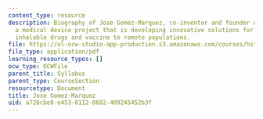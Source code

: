 ```yaml
---
content_type: resource
description: Biography of Jose Gomez-Marquez, co-inventor and founder of Aerovax,
  a medical device project that is developing innovative solutions for delivering
  inhalable drugs and vaccine to remote populations.
file: https://ol-ocw-studio-app-production.s3.amazonaws.com/courses/hst-939-designing-and-sustaining-technology-innovation-for-global-health-practice-spring-2008/a726cbe8e45381120682409245452b3f_jose_bio.pdf
file_type: application/pdf
learning_resource_types: []
ocw_type: OCWFile
parent_title: Syllabus
parent_type: CourseSection
resourcetype: Document
title: Jose Gomez-Marquez
uid: a726cbe8-e453-8112-0682-409245452b3f
---
```

